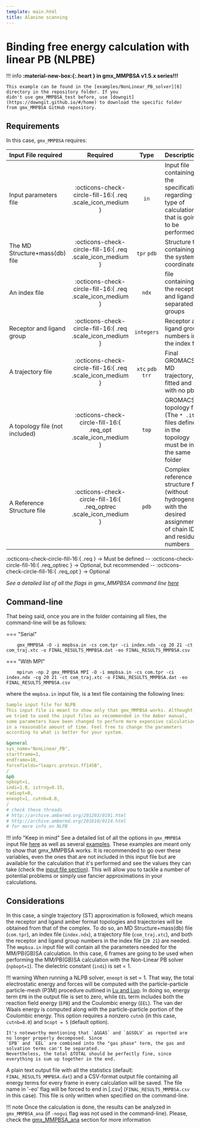 ```yaml
---
template: main.html
title: Alanine scanning
---
```



# Binding free energy calculation with linear PB (NLPBE)

!!! info
    **:material-new-box:{:.heart } in gmx_MMPBSA v1.5.x series!!!**

    This example can be found in the [examples/NonLinear_PB_solver][6] directory in the repository folder. If you 
    didn't use gmx_MMPBSA_test before, use [downgit](https://downgit.github.io/#/home) to download the specific folder 
    from gmx_MMPBSA GitHub repository.


## Requirements

In this case, `gmx_MMPBSA` requires:

| Input File required            | Required |           Type             | Description |
|:-------------------------------|:--------:|:--------------------------:|:-------------------------------------------------------------------------------------------------------------|
| Input parameters file          | :octicons-check-circle-fill-16:{ .req .scale_icon_medium } |           `in`          | Input file containing all the specifications regarding the type of calculation that is going to be performed |
| The MD Structure+mass(db) file | :octicons-check-circle-fill-16:{ .req .scale_icon_medium } |    `tpr` `pdb`    | Structure file containing the system coordinates |
| An index file                  | :octicons-check-circle-fill-16:{ .req .scale_icon_medium } |          `ndx`    | file containing the receptor and ligand in separated groups |
| Receptor and ligand group      | :octicons-check-circle-fill-16:{ .req .scale_icon_medium } |        `integers`       | Receptor and ligand group numbers in the index file |
| A trajectory file              | :octicons-check-circle-fill-16:{ .req .scale_icon_medium } | `xtc` `pdb` `trr` | Final GROMACS MD trajectory, fitted and with no pbc. |
| A topology file (not included) | :octicons-check-circle-fill-16:{ .req_opt .scale_icon_medium }    |           `top`         | GROMACS topology file (The `* .itp` files defined in the topology must be in the same folder |
| A Reference Structure file     | :octicons-check-circle-fill-16:{ .req_optrec .scale_icon_medium } |           `pdb`         | Complex reference structure file (without hydrogens) with the desired assignment of chain ID and residue numbers |
              
:octicons-check-circle-fill-16:{ .req } -> Must be defined -- :octicons-check-circle-fill-16:{ .req_optrec } -> 
Optional, but recommended -- :octicons-check-circle-fill-16:{ .req_opt } -> Optional

_See a detailed list of all the flags in gmx_MMPBSA command line [here][1]_

## Command-line
That being said, once you are in the folder containing all files, the command-line will be as follows:

=== "Serial"

        gmx_MMPBSA -O -i mmpbsa.in -cs com.tpr -ci index.ndx -cg 20 21 -ct com_traj.xtc -o FINAL_RESULTS_MMPBSA.dat -eo FINAL_RESULTS_MMPBSA.csv

=== "With MPI"

        mpirun -np 2 gmx_MMPBSA MPI -O -i mmpbsa.in -cs com.tpr -ci index.ndx -cg 20 21 -ct com_traj.xtc -o FINAL_RESULTS_MMPBSA.dat -eo FINAL_RESULTS_MMPBSA.csv

where the `mmpbsa.in` input file, is a text file containing the following lines:

``` yaml linenums="1" title="Sample input file for NLPB calculation"
Sample input file for NLPB
This input file is meant to show only that gmx_MMPBSA works. Althought,
we tried to used the input files as recommended in the Amber manual,
some parameters have been changed to perform more expensive calculations
in a reasonable amount of time. Feel free to change the parameters 
according to what is better for your system.

&general
sys_name="NonLinear_PB",
startframe=1,
endframe=10,
forcefields="leaprc.protein.ff14SB",
/
&pb
npbopt=1,
indi=1.0, istrng=0.15,                                                     
radiopt=0,                                           
eneopt=1, cutnb=8.0,
/
# check these threads 
# http://archive.ambermd.org/201203/0191.html
# http://archive.ambermd.org/201610/0114.html
# for more info on NLPB
```

!!! info "Keep in mind"
    See a detailed list of all the options in `gmx_MMPBSA` input file [here][2] as well as several [examples][3]. 
    These examples are meant only to show that gmx_MMPBSA works. It is recommended to go over these variables, even 
    the ones that are not included in this input file but are available for the calculation that it's performed and
    see the values they can take (check the [input file section](../../input_file.md)). This will allow you to 
    tackle a number of potential problems or simply use fancier approximations in your calculations.

## Considerations
In this case, a single trajectory (ST) approximation is followed, which means the receptor and ligand 
amber format topologies and trajectories will be obtained from that of the complex. To do so, an 
MD Structure+mass(db) file (`com.tpr`), an index file (`index.ndx`), a trajectory file (`com_traj.xtc`), and both 
the receptor and ligand group numbers in the index file (`20 21`) are needed. The `mmpbsa.in` input file will contain
all the parameters needed for the MM/PB(GB)SA calculation. In this case, 6 frames are going to be used when 
performing the MM/PB(GB)SA calculation with the Non-Linear PB solver (`npbopt=1`). The dielectric constant 
(`indi`) is set = 1. 

!!! warning
    When running a NLPB solver, `eneopt` is set = 1. That way, the total electrostatic energy and forces will be 
    computed with the particle-particle particle-mesh (P3M) procedure outlined in [Lu and Luo][8]. In doing so, 
    energy term `EPB` in the output file is set to zero, while `EEL` term includes both the reaction field 
    energy (`EPB`) and the Coulombic energy (`EEL`). The van der Waals energy is computed along with the 
    particle-particle portion of the Coulombic energy. This option requires a nonzero `cutnb` (in this 
    case, `cutnb=8.0`) and `bcopt = 5` (default option).

    It's noteworthy mentioning that `ΔGGAS` and `ΔGSOLV` as reported are no longer properly decomposed. Since 
    `EPB` and `EEL` are combined into the "gas phase" term, the gas and solvation terms can't be separated. 
    Nevertheless, the total ΔTOTAL should be perfectly fine, since everything is sum up together in the end.

A plain text output file with all the statistics (default: `FINAL_RESULTS_MMPBSA.dat`) and a CSV-format 
output file containing all energy terms for every frame in every calculation will be saved. The file name in 
'-eo' flag will be forced to end in [.csv] (`FINAL_RESULTS_MMPBSA.csv` in this case). This file is only written when 
specified on the command-line.


!!! note
    Once the calculation is done, the results can be analyzed in `gmx_MMPBSA_ana` (if `-nogui` flag was not used in the command-line). 
    Please, check the [gmx_MMPBSA_ana][4] section for more information

  [1]: ../../gmx_MMPBSA_command-line.md#gmx_mmpbsa-command-line
  [2]: ../../input_file.md#the-input-file
  [3]: ../../input_file.md#sample-input-files
  [4]: ../../analyzer.md#gmx_mmpbsa_ana-the-analyzer-tool  
  [5]: ../../input_file.md#general-namelist-variables
  [6]: https://github.com/Valdes-Tresanco-MS/gmx_MMPBSA/tree/master/docs/examples/NonLinear_PB_solver
  [7]: ../gmx_MMPBSA_test.md#gmx_mmpbsa_test-command-line
  [8]: https://aip.scitation.org/doi/10.1063/1.1622376